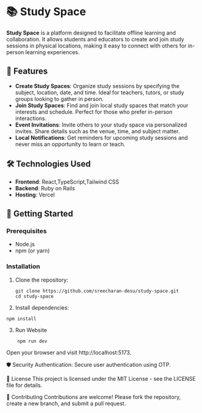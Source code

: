 # 📚 Study Space

**Study Space** is a platform designed to facilitate offline learning and collaboration. It allows students and educators to create and join study sessions in physical locations, making it easy to connect with others for in-person learning experiences.

## 🌟 Features

- **Create Study Spaces**: Organize study sessions by specifying the subject, location, date, and time. Ideal for teachers, tutors, or study groups looking to gather in person.
- **Join Study Spaces**: Find and join local study spaces that match your interests and schedule. Perfect for those who prefer in-person interactions.
- **Event Invitations**: Invite others to your study space via personalized invites. Share details such as the venue, time, and subject matter.
- **Local Notifications**: Get reminders for upcoming study sessions and never miss an opportunity to learn or teach.

## 🛠️ Technologies Used

- **Frontend**: React,TypeScript,Tailwind CSS
- **Backend**: Ruby on Rails
- **Hosting**: Vercel

## 🚀 Getting Started

### Prerequisites

- Node.js
- npm (or yarn)

### Installation

1. Clone the repository:
   ```
   git clone https://github.com/sreecharan-desu/study-space.git
   cd study-space
   ```
2. Install dependencies:
  ```
  npm install
  ```
3. Run Website
  ```
      npm run dev
  ```

Open your browser and visit http://localhost:5173.

🛡️ Security
Authentication: Secure user authentication using OTP.

📄 License
This project is licensed under the MIT License - see the LICENSE file for details.

🤝 Contributing
Contributions are welcome! Please fork the repository, create a new branch, and submit a pull request.
   
